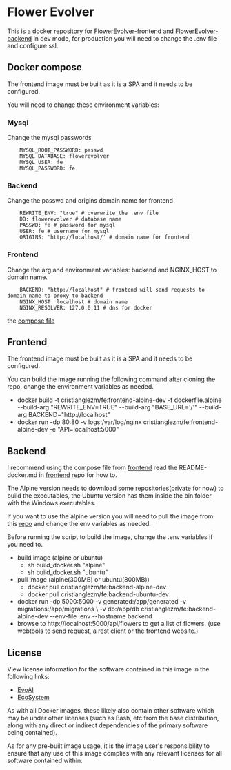 # Flower Evolver  # 

This is a docker repository for [FlowerEvolver-frontend](https://github.com/cristianglezm/FlowerEvolver-frontend) 
and [FlowerEvolver-backend](https://github.com/cristianglezm/FlowerEvolver-backend) in dev mode, 
for production you will need to change the .env file and configure ssl.

## Docker compose ##

The frontend image must be built as it is a SPA and it needs to be configured.

You will need to change these environment variables:

### Mysql

Change the mysql passwords

        MYSQL_ROOT_PASSWORD: passwd
        MYSQL_DATABASE: flowerevolver
        MYSQL_USER: fe
        MYSQL_PASSWORD: fe

### Backend

Change the passwd and origins domain name for frontend

        REWRITE_ENV: "true" # overwrite the .env file
        DB: flowerevolver # database name
        PASSWD: fe # password for mysql
        USER: fe # username for mysql
        ORIGINS: 'http://localhost/' # domain name for frontend

### Frontend

Change the arg and environment variables: backend and NGINX_HOST to domain name.

        BACKEND: "http://localhost" # frontend will send requests to domain name to proxy to backend
        NGINX_HOST: localhost # domain name
        NGINX_RESOLVER: 127.0.0.11 # dns for docker

the [compose file](https://github.com/cristianglezm/FlowerEvolver-frontend/docker-compose.yml)

## Frontend ##

The frontend image must be built as it is a SPA and it needs to be configured.

You can build the image running the following command after cloning the repo, change the environment variables as needed.

* docker build -t cristianglezm/fe:frontend-alpine-dev -f dockerfile.alpine \
    --build-arg "REWRITE_ENV=TRUE" --build-arg "BASE_URL='/'" --build-arg BACKEND="http://localhost"
* docker run -dp 80:80 -v logs:/var/log/nginx cristianglezm/fe:frontend-alpine-dev -e "API=localhost:5000"

## Backend ##

I recommend using the compose file from [frontend](https://github.com/cristianglezm/FlowerEvolver-frontend.git)
read the README-docker.md in [frontend](https://github.com/cristianglezm/FlowerEvolver-frontend.git) repo for how to.

The Alpine version needs to download some repositories(private for now) to build the executables,
the Ubuntu version has them inside the bin folder with the Windows executables.

If you want to use the alpine version you will need to pull the image from this 
[repo](https://hub.docker.com/repository/docker/cristianglezm/fe) and change the env variables as needed.

Before running the script to build the image, change the .env variables if you need to.

* build image (alpine or ubuntu)
    * sh build_docker.sh "alpine"
    * sh build_docker.sh "ubuntu"
* pull image (alpine(300MB) or ubuntu(800MB))
    * docker pull cristianglezm/fe:backend-alpine-dev
    * docker pull cristianglezm/fe:backend-ubuntu-dev
* docker run -dp 5000:5000 -v generated:/app/generated -v migrations:/app/migrations \ 
    -v db:/app/db cristianglezm/fe:backend-alpine-dev --env-file .env --hostname backend
* browse to http://localhost:5000/api/flowers to get a list of flowers.
    (use webtools to send request, a rest client or the frontend website.)

## License

View license information for the software contained in this image in the following links:

* [EvoAI](https://github.com/cristianglezm/EvoAI)
* [EcoSystem](https://github.com/cristianglezm/EcoSystem)

As with all Docker images, these likely also contain other software which may be under other licenses (such as Bash, etc from the base distribution, 
along with any direct or indirect dependencies of the primary software being contained).

As for any pre-built image usage, it is the image user's responsibility to ensure that any use of this image 
complies with any relevant licenses for all software contained within.